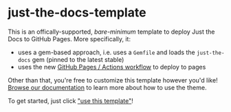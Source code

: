 # just-the-docs-template

This is an offically-supported, *bare-minimum* template to deploy Just the Docs to GitHub Pages. More specifically, it:

- uses a gem-based approach, i.e. uses a `Gemfile` and loads the `just-the-docs` gem (pinned to the latest stable)
- uses the new [GitHub Pages / Actions workflow](https://github.blog/changelog/2022-07-27-github-pages-custom-github-actions-workflows-beta/) to deploy to pages

Other than that, you're free to customize this template however you'd like! [Browse our documentation](https://just-the-docs.github.io/just-the-docs/) to learn more about how to use the theme.

To get started, just click ["use this template"](https://github.com/just-the-docs/just-the-docs-template/generate)!
